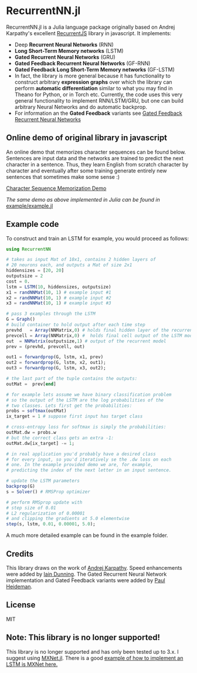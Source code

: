 # RecurrentNN.jl

RecurrentNN.jl is a Julia language package originally based on Andrej Karpathy's excellent [RecurrentJS](http://cs.stanford.edu/people/karpathy/recurrentjs) library in javascript.
It implements:

- Deep **Recurrent Neural Networks** (RNN)
- **Long Short-Term Memory networks** (LSTM)
- **Gated Recurrent Neural Networks** (GRU)
- **Gated Feedback Recurrent Neural Networks** (GF-RNN)
- **Gated Feedback Long Short-Term Memory networks** (GF-LSTM)
- In fact, the library is more general because it has functionality to construct arbitrary **expression graphs** over which the library can perform **automatic differentiation** similar to what you may find in Theano for Python, or in Torch etc. Currently, the code uses this very general functionality to implement RNN/LSTM/GRU, but one can build arbitrary Neural Networks and do automatic backprop.
- For information an the **Gated Feedback** variants see [Gated Feedback Recurrent Neural Networks](http://arxiv.org/abs/1502.02367) 


## Online demo of original library in javascript

An online demo that memorizes character sequences can be found below. Sentences are input data and the networks are trained to predict the next character in a sentence. Thus, they learn English from scratch character by character and eventually after some training generate entirely new sentences that sometimes make some sense :)

[Character Sequence Memorization Demo](http://cs.stanford.edu/people/karpathy/recurrentjs)

*The same demo as above implemented in Julia can be found in* [example/example.jl](https://github.com/Andy-P/RecurrentNN.jl/blob/master/example/example.jl)


## Example code

To construct and train an LSTM for example, you would proceed as follows:

```julia
using RecurrentNN

# takes as input Mat of 10x1, contains 2 hidden layers of
# 20 neurons each, and outputs a Mat of size 2x1
hiddensizes = [20, 20]
outputsize = 2
cost = 0.
lstm = LSTM(10, hiddensizes, outputsize)
x1 = randNNMat(10, 1) # example input #1
x2 = randNNMat(10, 1) # example input #2
x3 = randNNMat(10, 1) # example input #3

# pass 3 examples through the LSTM
G = Graph()
# build container to hold output after each time step
prevhd   = Array(NNMatrix,0) # holds final hidden layer of the recurrent model
prevcell = Array(NNMatrix,0) #  holds final cell output of the LSTM model
out  = NNMatrix(outputsize,1) # output of the recurrent model
prev = (prevhd, prevcell, out)

out1 = forwardprop(G, lstm, x1, prev)
out2 = forwardprop(G, lstm, x2, out1);
out3 = forwardprop(G, lstm, x3, out2);

# the last part of the tuple contains the outputs:
outMat =  prev[end]

# for example lets assume we have binary classification problem
# so the output of the LSTM are the log probabilities of the
# two classes. Lets first get the probabilities:
probs = softmax(outMat)
ix_target = 1 # suppose first input has target class

# cross-entropy loss for softmax is simply the probabilities:
outMat.dw = probs.w
# but the correct class gets an extra -1:
outMat.dw[ix_target] -= 1;

# in real application you'd probably have a desired class
# for every input, so you'd iteratively se the .dw loss on each
# one. In the example provided demo we are, for example,
# predicting the index of the next letter in an input sentence.

# update the LSTM parameters
backprop(G)
s = Solver() # RMSProp optimizer

# perform RMSprop update with
# step size of 0.01
# L2 regularization of 0.00001
# and clipping the gradients at 5.0 elementwise
step(s, lstm, 0.01, 0.00001, 5.0);
```

A much more detailed example can be found in the example folder.

## Credits
This library draws on the work of [Andrej Karpathy](https://github.com/karpathy). Speed enhancements were added by [Iain Dunning](https://github.com/IainNZ). The Gated Recurrent Neural Network implementation and Gated Feedback variants were added by [Paul Heideman](https://github.com/paulheideman).

## License
MIT

## Note: This library is no longer supported!
This library is no longer supported and has only been tested up to 3.x. I suggest using [MXNet.jl](http://dmlc.ml/MXNet.jl/).
There is a good [example of how to implement an LSTM is MXNet here.](http://dmlc.ml/MXNet.jl/latest/tutorial/char-lstm/) 
